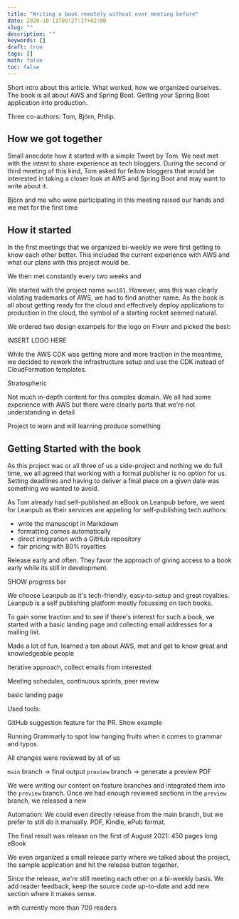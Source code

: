 ```yaml
---
title: "Writing a book remotely without ever meeting before"
date: 2020-10-11T09:27:17+02:00
slug: ""
description: ""
keywords: []
draft: true
tags: []
math: false
toc: false
---
```


Short intro about this article. What worked, how we organized ourselves. The book is all about AWS and Spring Boot. Getting your Spring Boot application into production.

Three co-authors: Tom, Björn, Philip.

## How we got together

Small anecdote how it started with a simple Tweet by Tom.
We next met with the intent to share experience as tech bloggers. During the second or third meeting of this kind, Tom asked for fellow bloggers that would be interested in taking a closer look at AWS and Spring Boot and may want to write about it.

Björn and me who were participating in this meeting raised our hands and we met for the first time


## How it started

In the first meetings that we organized bi-weekly we were first getting to know each other better. This included the current experience with AWS and what our plans with this project would be.

We then met constantly every two weeks and

We started with the project name `aws101`. However, was this was clearly violating trademarks of AWS, we had to find another name. As the book is all about getting ready for the cloud and effectively deploy applications to production in the cloud, the symbol of a starting rocket seemed natural.

We ordered two design exampels for the logo on Fiverr and picked the best:

INSERT LOGO HERE


While the AWS CDK was getting more and more traction in the meantime, we decided to rework the infrastructure setup and use the CDK instead of CloudFormation templates.

Stratospheric

Not much in-depth content for this complex domain. We all had some experience with AWS but there were clearly parts that we're not understanding in detail

Project to learn and will learning produce something

## Getting Started with the book

As this project was or all three of us a side-project and nothing we do full time, we all agreed that working with a formal publisher is no option for us. Setting deadlines and having to deliver a final piece on a given date was something we wanted to avoid.

As Tom already had self-published an eBook on Leanpub before, we went for Leanpub as their services are appeling for self-publishing tech authors:

- write the manuscript in Markdown
- formatting comes automatically
- direct integration with a GitHub repository
- fair pricing with 80% royalties

Release early and often. They favor the approach of giving access to a book early while its still in development.

SHOW progress bar

We choose Leanpub as it's tech-friendly, easy-to-setup and great royalties. Leanpub is a self publishing platform mostly focussing on tech books.

To gain some traction and to see if there's interest for such a book, we started with a basic landing page and collecting email addresses for a mailing list.


Made a lot of fun, learned a ton about AWS, met and get to know great and knowledgeable people

Iterative approach, collect emails from interested

Meeting schedules, continuous sprints, peer review

basic landing page

Used tools:

GitHub suggestion feature for the PR. Show example


Running Grammarly to spot low hanging fruits when it comes to grammar and typos.


All changes were reviewed by all of us

`main` branch -> final output
`preview` branch -> generate a preview PDF

We were writing our content on feature branches and integrated them into the `preview` branch. Once we had enough reviewed sections in the `preview` branch, we released a new

Automation: We could even directly release from the main branch, but we prefer to still do it manually. PDF, Kindle, ePub format.

The final result was release on the first of August 2021: 450 pages long eBook

We even organized a small release party where we talked about the project, the sample application and hit the release button together.

Since the release, we're still meeting each other on a bi-weekly basis. We add reader feedback, keep the source code up-to-date and add new section where it makes sense.

with currently more than 700 readers
